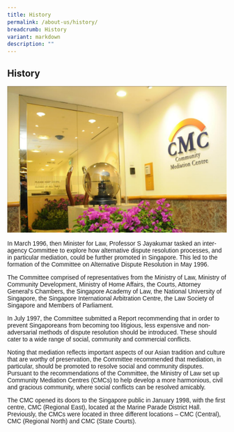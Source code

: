 ```yaml
---
title: History
permalink: /about-us/history/
breadcrumb: History
variant: markdown
description: ""
---
```

<h2>History</h2><div class="isomer-image-wrapper"><img style="width: 600px" height="auto" width="100%" title="History" alt="History" src="/images/1504161341121.png"></div>

<p style="font-family:arial;">In March 1996, then Minister for Law, Professor S Jayakumar tasked an inter-agency Committee to explore how alternative dispute resolution processes, and in particular mediation, could be further promoted in Singapore. This led to the formation of the Committee on Alternative Dispute Resolution in May 1996.</p>

<p style="font-family:arial;">The Committee comprised of representatives from the Ministry of Law, Ministry of Community Development, Ministry of Home Affairs, the Courts, Attorney General's Chambers, the Singapore Academy of Law, the National University of Singapore, the Singapore International Arbitration Centre, the Law Society of Singapore and Members of Parliament.</p>

<p style="font-family:arial;">In July 1997, the Committee submitted a Report recommending that in order to prevent Singaporeans from becoming too litigious, less expensive and non-adversarial methods of dispute resolution should be introduced. These should cater to a wide range of social, community and commercial conflicts.</p>

<p style="font-family:arial;">Noting that mediation reflects important aspects of our Asian tradition and culture that are worthy of preservation, the Committee recommended that mediation, in particular, should be promoted to resolve social and community disputes. Pursuant to the recommendations of the Committee, the Ministry of Law set up Community Mediation Centres (CMCs) to help develop a more harmonious, civil and gracious community, where social conflicts can be resolved amicably.</p>

<p style="font-family:arial;">The CMC opened its doors to the Singapore public in January 1998, with the first centre, CMC (Regional East), located at the Marine Parade District Hall. Previously, the CMCs were located in three different locations – CMC (Central), CMC (Regional North) and CMC (State Courts).</p>